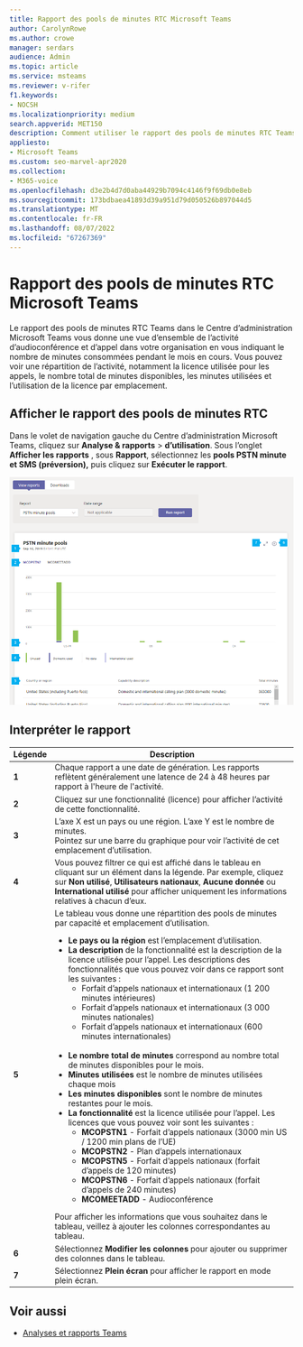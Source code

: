 ```yaml
---
title: Rapport des pools de minutes RTC Microsoft Teams
author: CarolynRowe
ms.author: crowe
manager: serdars
audience: Admin
ms.topic: article
ms.service: msteams
ms.reviewer: v-rifer
f1.keywords:
- NOCSH
ms.localizationpriority: medium
search.appverid: MET150
description: Comment utiliser le rapport des pools de minutes RTC Teams dans le Centre d’administration Microsoft Teams pour afficher les minutes consommées au sein de votre organisation au cours du mois en cours.
appliesto:
- Microsoft Teams
ms.custom: seo-marvel-apr2020
ms.collection:
- M365-voice
ms.openlocfilehash: d3e2b4d7d0aba44929b7094c4146f9f69db0e8eb
ms.sourcegitcommit: 173bdbaea41893d39a951d79d050526b897044d5
ms.translationtype: MT
ms.contentlocale: fr-FR
ms.lasthandoff: 08/07/2022
ms.locfileid: "67267369"
---
```

# <a name="microsoft-teams-pstn-minute-pools-report"></a>Rapport des pools de minutes RTC Microsoft Teams

Le rapport des pools de minutes RTC Teams dans le Centre d’administration Microsoft Teams vous donne une vue d’ensemble de l’activité d’audioconférence et d’appel dans votre organisation en vous indiquant le nombre de minutes consommées pendant le mois en cours. Vous pouvez voir une répartition de l’activité, notamment la licence utilisée pour les appels, le nombre total de minutes disponibles, les minutes utilisées et l’utilisation de la licence par emplacement.

## <a name="view-the-pstn-minute-pools-report"></a>Afficher le rapport des pools de minutes RTC

Dans le volet de navigation gauche du Centre d’administration Microsoft Teams, cliquez sur **Analyse & rapports** > **d’utilisation**. Sous l’onglet **Afficher les rapports** , sous **Rapport**, sélectionnez les **pools PSTN minute et SMS (préversion),** puis cliquez sur **Exécuter le rapport**.

![Capture d’écran du rapport des pools de minutes RTC Teams dans le centre d’administration.](../media/teams-reports-pstn-minute-pools-with-callouts.png "Capture d’écran du rapport des pools de minutes RTC Teams dans le Centre d’administration Microsoft Teams avec des légendes numérotées")

## <a name="interpret-the-report"></a>Interpréter le rapport

|Légende |Description  |
|--------|-------------|
|**1**   |Chaque rapport a une date de génération. Les rapports reflètent généralement une latence de 24 à 48 heures par rapport à l'heure de l'activité. |
|**2**   |Cliquez sur une fonctionnalité (licence) pour afficher l’activité de cette fonctionnalité. |
|**3**   |L’axe X est un pays ou une région. L’axe Y est le nombre de minutes. <br>Pointez sur une barre du graphique pour voir l’activité de cet emplacement d’utilisation.  |
|**4**   |Vous pouvez filtrer ce qui est affiché dans le tableau en cliquant sur un élément dans la légende. Par exemple, cliquez sur **Non utilisé**, **Utilisateurs nationaux**, **Aucune donnée** ou **International utilisé** pour afficher uniquement les informations relatives à chacun d’eux. |
|**5**   |Le tableau vous donne une répartition des pools de minutes par capacité et emplacement d’utilisation. <ul><li>**Le pays ou la région** est l’emplacement d’utilisation. </li><li>**La description** de la fonctionnalité est la description de la licence utilisée pour l’appel.  Les descriptions des fonctionnalités que vous pouvez voir dans ce rapport sont les suivantes : <ul><li>Forfait d’appels nationaux et internationaux (1 200 minutes intérieures)</li><li>Forfait d’appels nationaux et internationaux (3 000 minutes nationales)</li><li>Forfait d’appels nationaux et internationaux (600 minutes internationales)</li></ul></li><br><li>**Le nombre total de minutes** correspond au nombre total de minutes disponibles pour le mois.</li><li>**Minutes utilisées** est le nombre de minutes utilisées chaque mois</li> <li>**Les minutes disponibles** sont le nombre de minutes restantes pour le mois.</li><li>**La fonctionnalité** est la licence utilisée pour l’appel. Les licences que vous pouvez voir sont les suivantes :<ul><li>**MCOPSTN1** - Forfait d’appels nationaux (3000 min US / 1200 min plans de l’UE)</li><li>**MCOPSTN2** - Plan d’appels internationaux</li><li>**MCOPSTN5** - Forfait d’appels nationaux (forfait d’appels de 120 minutes)</li><li>**MCOPSTN6** - Forfait d’appels nationaux (forfait d’appels de 240 minutes)</li><li>**MCOMEETADD** - Audioconférence</li></ul></li> </ul> Pour afficher les informations que vous souhaitez dans le tableau, veillez à ajouter les colonnes correspondantes au tableau.|
|**6**   |Sélectionnez **Modifier les colonnes** pour ajouter ou supprimer des colonnes dans le tableau.|
|**7**   |Sélectionnez **Plein écran** pour afficher le rapport en mode plein écran.|

## <a name="related-topics"></a>Voir aussi

- [Analyses et rapports Teams](teams-reporting-reference.md)
